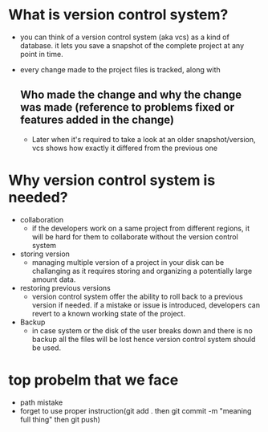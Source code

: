 # What is version control system?

- you can think of a version control system (aka vcs) as a kind of database. it lets you save a snapshot of the complete project at any point in time.
- every change made to the project files is tracked, along with

    ## Who made the change and why the change was made (reference to problems fixed or features added in the change)

    - Later when it's required to take a look at an older snapshot/version, vcs shows how exactly it differed from the previous one
# Why version control system is needed?
- collaboration
  - if the developers work on a same project from different regions, it will be hard for them to collaborate without the version control system
- storing version
  - managing multiple version of a project in your disk can be challanging as it requires storing and organizing a potentially large amount data.
-  restoring previous versions
   -  version control system offer the ability to roll back to a previous version if needed. if a mistake or issue is introduced, developers can revert to a known working state of the project.
- Backup
  - in case system or the disk of the user breaks down and there is no backup all the files will be lost hence version control system should be used.

# top probelm that we face
- path mistake
- forget to use proper instruction(git add . then git commit -m "meaning full thing" then git push)